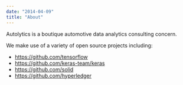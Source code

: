 ```yaml
---
date: "2014-04-09"
title: "About"
---
```


Autolytics is a boutique automotive data analytics consulting concern.

We make use of a variety of open source projects including:

* https://github.com/tensorflow
* https://github.com/keras-team/keras
* https://github.com/solid
* https://github.com/hyperledger
